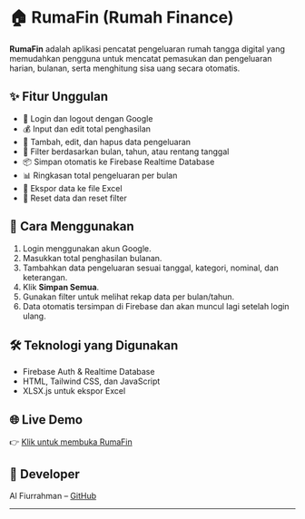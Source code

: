 # 🏠 RumaFin (Rumah Finance)

**RumaFin** adalah aplikasi pencatat pengeluaran rumah tangga digital yang memudahkan pengguna untuk mencatat pemasukan dan pengeluaran harian, bulanan, serta menghitung sisa uang secara otomatis.

## ✨ Fitur Unggulan
- 🔐 Login dan logout dengan Google
- 💰 Input dan edit total penghasilan
- 📝 Tambah, edit, dan hapus data pengeluaran
- 📆 Filter berdasarkan bulan, tahun, atau rentang tanggal
- 📦 Simpan otomatis ke Firebase Realtime Database
- 📊 Ringkasan total pengeluaran per bulan
- 📁 Ekspor data ke file Excel
- 🔄 Reset data dan reset filter

## 🚀 Cara Menggunakan
1. Login menggunakan akun Google.
2. Masukkan total penghasilan bulanan.
3. Tambahkan data pengeluaran sesuai tanggal, kategori, nominal, dan keterangan.
4. Klik **Simpan Semua**.
5. Gunakan filter untuk melihat rekap data per bulan/tahun.
6. Data otomatis tersimpan di Firebase dan akan muncul lagi setelah login ulang.

## 🛠️ Teknologi yang Digunakan
- Firebase Auth & Realtime Database
- HTML, Tailwind CSS, dan JavaScript
- XLSX.js untuk ekspor Excel

## 🌐 Live Demo
👉 [Klik untuk membuka RumaFin](https://alproject90.github.io/RumaFinApps/)

## 👤 Developer
Al Fiurrahman – [GitHub](https://github.com/alproject90)

---
